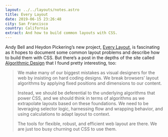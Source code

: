 ```yaml
---
layout: ../../layouts/notes.astro
title: Every Layout
date: 2019-06-15 23:26:48
city: San Francisco
country: California
extract: And how to build common layouts with CSS.
---
```


Andy Bell and Heydon Pickering’s new project, [Every Layout](https://every-layout.dev), is fascinating as it hopes to document some common layout problems and describe how to build them with CSS. But there’s a post in the depths of the site called [Algorithmic Design](https://every-layout.dev/blog/algorithmic-design/) that I found pretty interesting, too:

> We make many of our biggest mistakes as visual designers for the web by insisting on hard coding designs. We break browsers’ layout algorithms by applying fixed positions and dimensions to our content.
>
> Instead, we should be deferential to the underlying algorithms that power CSS, and we should think in terms of algorithms as we extrapolate layouts based on these foundations. We need to be leveraging selector logic, harnessing flow and wrapping behavior, and using calculations to adapt layout to context.
>
> The tools for flexible, robust, and efficient web layout are there. We are just too busy churning out CSS to use them.
